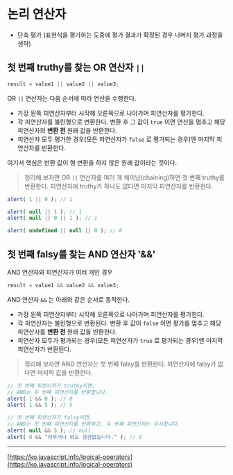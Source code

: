 # 논리 연산자
- 단축 평가 (표현식을 평가하는 도중에 평가 결과가 확정된 경우 나머지 평가 과정을 생략)

## 첫 번째 truthy를 찾는 OR 연산자 `||`

```jsx
result = value1 || value2 || value3;
```

OR `||` 연산자는 다음 순서에 따라 연산을 수행한다.

- 가장 왼쪽 피연산자부터 시작해 오른쪽으로 나아가며 피연산자를 평가한다.
- 각 피연산자를 불린형으로 변환한다. 변환 후 그 값이 `true` 이면 연산을 멈추고 해당 피연산자의 **변환 전** 원래 값을 반환한다.
- 피연산자 모두 평가한 경우(모든 피연산자가 `false` 로 평가되는 경우)엔 마지막 피연산자를 반환한다.

여기서 핵심은 반환 값이 형 변환을 하지 않은 원래 값이라는 것이다.

> 정리해 보자면 OR `||` 연산자를 여러 개 체이닝(chaining)하면 첫 번째 truthy를 반환한다. 피연산자에 truthy가 하나도 없다면 마지막 피연산자를 반환한다.
> 

```jsx
alert( 1 || 0 ); // 1

alert( null || 1 ); // 1
alert( null || 0 || 1 ); // 1

alert( undefined || null || 0 ); // 0
```

## 첫 번째 falsy를 찾는 AND 연산자 '&&'

AND 연산자와 피연산자가 여러 개인 경우

```jsx
result = value1 && value2 && value3;
```

AND 연산자 `&&` 는 아래와 같은 순서로 동작한다.

- 가장 왼쪽 피연산자부터 시작해 오른쪽으로 나아가며 피연산자를 평가한다.
- 각 피연산자는 불린형으로 변환된다. 변환 후 값이 `false` 이면 평가를 멈추고 해당 피연산자를 **변환 전** 원래 값을 반환한다.
- 피연산자 모두가 평가되는 경우(모든 피연산자가 `true` 로 평가되는 경우)엔 마지막 피연산자가 반환된다.

> 정리해 보자면 AND 연산자는 첫 번째 falsy를 반환한다. 피연산자에 falsy가 없다면 마지막 값을 반환한다.
> 

```jsx
// 첫 번째 피연산자가 truthy이면,
// AND는 두 번째 피연산자를 반환합니다.
alert( 1 && 0 ); // 0
alert( 1 && 5 ); // 5

// 첫 번째 피연산자가 falsy이면,
// AND는 첫 번째 피연산자를 반환하고, 두 번째 피연산자는 무시합니다.
alert( null && 5 ); // null
alert( 0 && "아무거나 와도 상관없습니다." ); // 0
```
---

[https://ko.javascript.info/logical-operators](https://ko.javascript.info/logical-operators)
